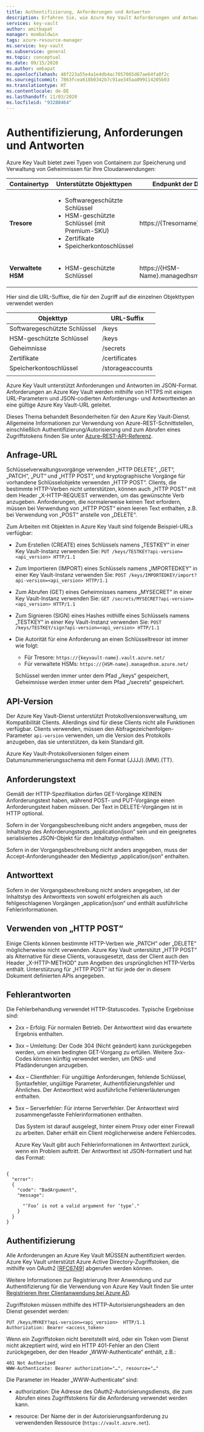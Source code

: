 ```yaml
---
title: Authentifizierung, Anforderungen und Antworten
description: Erfahren Sie, wie Azure Key Vault Anforderungen und Antworten im JSON-Format verwendet und welche Authentifizierung für die Verwendung eines Schlüsseltresors erforderlich ist.
services: key-vault
author: amitbapat
manager: msmbaldwin
tags: azure-resource-manager
ms.service: key-vault
ms.subservice: general
ms.topic: conceptual
ms.date: 09/15/2020
ms.author: ambapat
ms.openlocfilehash: 48f223a55e4a1e4db4ac7057065d67ae64fa0f2c
ms.sourcegitcommit: 7863fcea618b0342b7c91ae345aa099114205b03
ms.translationtype: HT
ms.contentlocale: de-DE
ms.lasthandoff: 11/03/2020
ms.locfileid: "93288464"
---
```

# <a name="authentication-requests-and-responses"></a>Authentifizierung, Anforderungen und Antworten

Azure Key Vault bietet zwei Typen von Containern zur Speicherung und Verwaltung von Geheimnissen für Ihre Cloudanwendungen:

|Containertyp|Unterstützte Objekttypen|Endpunkt der Datenebene|
|--|--|--|
| **Tresore**|<ul><li>Softwaregeschützte Schlüssel</li><li>HSM-geschützte Schlüssel (mit Premium-SKU)</li><li>Zertifikate</li><li>Speicherkontoschlüssel</li></ul> | https://{Tresorname}.vault.azure.net
|**Verwaltete HSM** |<ul><li>HSM-geschützte Schlüssel</li></ul> | https://{HSM-Name}.managedhsm.azure.net

Hier sind die URL-Suffixe, die für den Zugriff auf die einzelnen Objekttypen verwendet werden

|Objekttyp|URL-Suffix|
|--|--|
|Softwaregeschützte Schlüssel| /keys |
|HSM-geschützte Schlüssel| /keys |
|Geheimnisse|/secrets|
|Zertifikate| /certificates|
|Speicherkontoschlüssel|/storageaccounts
||

Azure Key Vault unterstützt Anforderungen und Antworten im JSON-Format. Anforderungen an Azure Key Vault werden mithilfe von HTTPS mit einigen URL-Parametern und JSON-codierten Anforderungs- und Antworttexten an eine gültige Azure Key Vault-URL geleitet.

Dieses Thema behandelt Besonderheiten für den Azure Key Vault-Dienst. Allgemeine Informationen zur Verwendung von Azure-REST-Schnittstellen, einschließlich Authentifizierung/Autorisierung und zum Abrufen eines Zugriffstokens finden Sie unter [Azure-REST-API-Referenz](/rest/api/azure).

## <a name="request-url"></a>Anfrage-URL  
 Schlüsselverwaltungsvorgänge verwenden „HTTP DELETE“, „GET“, „PATCH“, „PUT“ und „HTTP POST“, und kryptographische Vorgänge für vorhandene Schlüsselobjekte verwenden „HTTP POST“. Clients, die bestimmte HTTP-Verben nicht unterstützen, können auch „HTTP POST“ mit dem Header „X-HTTP-REQUEST verwenden, um das gewünschte Verb anzugeben. Anforderungen, die normalerweise keinen Text erfordern, müssen bei Verwendung von „HTTP POST“ einen leeren Text enthalten, z.B. bei Verwendung von „POST“ anstelle von „DELETE“.  

 Zum Arbeiten mit Objekten in Azure Key Vault sind folgende Beispiel-URLs verfügbar:  

- Zum Erstellen (CREATE) eines Schlüssels namens „TESTKEY“ in einer Key Vault-Instanz verwenden Sie: `PUT /keys/TESTKEY?api-version=<api_version> HTTP/1.1`  

- Zum Importieren (IMPORT) eines Schlüssels namens „IMPORTEDKEY“ in einer Key Vault-Instanz verwenden Sie: `POST /keys/IMPORTEDKEY/import?api-version=<api_version> HTTP/1.1`  

- Zum Abrufen (GET) eines Geheimnisses namens „MYSECRET“ in einer Key Vault-Instanz verwenden Sie: `GET /secrets/MYSECRET?api-version=<api_version> HTTP/1.1`  

- Zum Signieren (SIGN) eines Hashes mithilfe eines Schlüssels namens „TESTKEY“ in einer Key Vault-Instanz verwenden Sie: `POST /keys/TESTKEY/sign?api-version=<api_version> HTTP/1.1`  

- Die Autorität für eine Anforderung an einen Schlüsseltresor ist immer wie folgt:
  - Für Tresore: `https://{keyvault-name}.vault.azure.net/`
  - Für verwaltete HSMs: `https://{HSM-name}.managedhsm.azure.net/`

  Schlüssel werden immer unter dem Pfad „/keys“ gespeichert, Geheimnisse werden immer unter dem Pfad „/secrets“ gespeichert.  

## <a name="api-version"></a>API-Version  
 Der Azure Key Vault-Dienst unterstützt Protokollversionsverwaltung, um Kompatibilität Clients. Allerdings sind für diese Clients nicht alle Funktionen verfügbar. Clients verwenden, müssen den Abfragezeichenfolgen-Parameter `api-version` verwenden, um die Version des Protokolls anzugeben, das sie unterstützen, da kein Standard gilt.  

 Azure Key Vault-Protokollversionen folgen einem Datumsnummerierungsschema mit dem Format {JJJJ}.{MM}.{TT}.  

## <a name="request-body"></a>Anforderungstext  
 Gemäß der HTTP-Spezifikation dürfen GET-Vorgänge KEINEN Anforderungstext haben, während POST- und PUT-Vorgänge einen Anforderungstext haben müssen. Der Text in DELETE-Vorgängen ist in HTTP optional.  

 Sofern in der Vorgangsbeschreibung nicht anders angegeben, muss der Inhaltstyp des Anforderungstexts „application/json“ sein und ein geeignetes serialisiertes JSON-Objekt für den Inhaltstyp enthalten.  

 Sofern in der Vorgangsbeschreibung nicht anders angegeben, muss der Accept-Anforderungsheader den Medientyp „application/json“ enthalten.  

## <a name="response-body"></a>Antworttext  
 Sofern in der Vorgangsbeschreibung nicht anders angegeben, ist der Inhaltstyp des Antworttexts von sowohl erfolgreichen als auch fehlgeschlagenen Vorgängen „application/json“ und enthält ausführliche Fehlerinformationen.  

## <a name="using-http-post"></a>Verwenden von „HTTP POST“  
 Einige Clients können bestimmte HTTP-Verben wie „PATCH“ oder „DELETE“ möglicherweise nicht verwenden. Azure Key Vault unterstützt „HTTP POST“ als Alternative für diese Clients, vorausgesetzt, dass der Client auch den Header „X-HTTP-METHOD“ zum Angeben des ursprünglichen HTTP-Verbs enthält. Unterstützung für „HTTP POST“ ist für jede der in diesem Dokument definierten APIs angegeben.  

## <a name="error-responses"></a>Fehlerantworten  
 Die Fehlerbehandlung verwendet HTTP-Statuscodes. Typische Ergebnisse sind:  

- 2xx – Erfolg: Für normalen Betrieb. Der Antworttext wird das erwartete Ergebnis enthalten.  

- 3xx – Umleitung: Der Code 304 (Nicht geändert) kann zurückgegeben werden, um einen bedingten GET-Vorgang zu erfüllen. Weitere 3xx-Codes können künftig verwendet werden, um DNS- und Pfadänderungen anzugeben.  

- 4xx – Clientfehler: Für ungültige Anforderungen, fehlende Schlüssel, Syntaxfehler, ungültige Parameter, Authentifizierungsfehler und Ähnliches. Der Antworttext wird ausführliche Fehlererläuterungen enthalten.  

- 5xx – Serverfehler: Für interne Serverfehler. Der Antworttext wird zusammengefasste Fehlerinformationen enthalten.  

  Das System ist darauf ausgelegt, hinter einem Proxy oder einer Firewall zu arbeiten. Daher erhält ein Client möglicherweise andere Fehlercodes.  

  Azure Key Vault gibt auch Fehlerinformationen im Antworttext zurück, wenn ein Problem auftritt. Der Antworttext ist JSON-formatiert und hat das Format:  

```  

{  
  "error":  
  {  
    "code": "BadArgument",  
    "message":  

      "’Foo’ is not a valid argument for ‘type’."  
    }  
  }  
}  

```  

## <a name="authentication"></a>Authentifizierung  
 Alle Anforderungen an Azure Key Vault MÜSSEN authentifiziert werden. Azure Key Vault unterstützt Azure Active Directory-Zugriffstoken, die mithilfe von OAuth2 [[RFC6749](https://tools.ietf.org/html/rfc6749)] abgerufen werden können. 
 
 Weitere Informationen zur Registrierung Ihrer Anwendung und zur Authentifizierung für die Verwendung von Azure Key Vault finden Sie unter [Registrieren Ihrer Clientanwendung bei Azure AD](/rest/api/azure/index#register-your-client-application-with-azure-ad).
 
 Zugriffstoken müssen mithilfe des HTTP-Autorisierungsheaders an den Dienst gesendet werden:  

```  
PUT /keys/MYKEY?api-version=<api_version>  HTTP/1.1  
Authorization: Bearer <access_token>  

```  

 Wenn ein Zugriffstoken nicht bereitstellt wird, oder ein Token vom Dienst nicht akzeptiert wird, wird ein HTTP 401-Fehler an den Client zurückgegeben, der den Header „WWW-Authenticate“ enthält, z.B.:  

```  
401 Not Authorized  
WWW-Authenticate: Bearer authorization="…", resource="…"  

```  

 Die Parameter im Header „WWW-Authenticate“ sind:  

-   authorization: Die Adresse des OAuth2-Autorisierungsdiensts, die zum Abrufen eines Zugriffstokens für die Anforderung verwendet werden kann.  

-   resource: Der Name der in der Autorisierungsanforderung zu verwendenden Ressource (`https://vault.azure.net`).